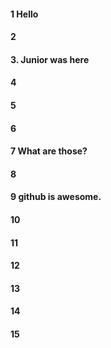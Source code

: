 #### 1 Hello
#### 2
#### 3. Junior was here
#### 4
#### 5
#### 6
#### 7 What are those?
#### 8
#### 9 github is awesome.
#### 10
#### 11
#### 12
#### 13
#### 14
#### 15